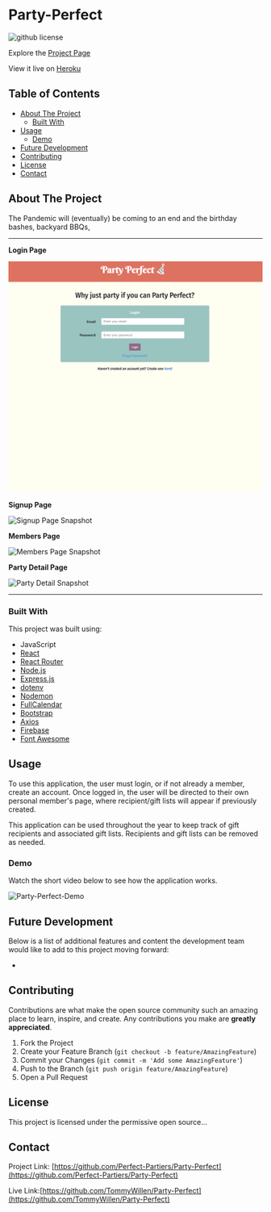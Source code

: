 # Party-Perfect

![github license]()

Explore the [Project Page](https://github.com/Perfect-Partiers/Party-Perfect)

View it live on [Heroku](https://party-perfect.herokuapp.com/)

## Table of Contents

- [About The Project](#about-the-project)
  - [Built With](#built-with)
- [Usage](#usage)
  - [Demo](#demo)
- [Future Development](#future-development)
- [Contributing](#contributing)
- [License](#license)
- [Contact](#contact)

## About The Project

The Pandemic will (eventually) be coming to an end and the birthday bashes, backyard BBQs,

<hr>

**Login Page**

![Login Page Snapshot](./client/public/assets/images/login.png)

**Signup Page**

![Signup Page Snapshot](./app/public/assets/images/signup.png)

**Members Page**

![Members Page Snapshot](./app/public/assets/images/members.png)

**Party Detail Page**

![Party Detail Snapshot](./app/public/assets/images/partydetail.png)

<hr>

### Built With

This project was built using:

- JavaScript
- [React](https://reactjs.org/)
- [React Router](https://reactrouter.com/)
- [Node.js](https://nodejs.org/api/fs.html)
- [Express.js](https://expressjs.com/)
- [dotenv](https://www.npmjs.com/package/dotenv)
- [Nodemon](https://www.npmjs.com/package/nodemon)
- [FullCalendar](https://fullcalendar.io/docs/view-api)
- [Bootstrap](https://getbootstrap.com/)
- [Axios](https://www.npmjs.com/package/axios)
- [Firebase](https://firebase.google.com/)
- [Font Awesome](https://fontawesome.com/)

## Usage

To use this application, the user must login, or if not already a member, create an account. Once logged in, the user will be directed to their own personal member's page, where recipient/gift lists will appear if previously created.

This application can be used throughout the year to keep track of gift recipients and associated gift lists. Recipients and gift lists can be removed as needed.

### Demo

Watch the short video below to see how the application works.

![Party-Perfect-Demo](./client/public/assets/demo.gif)

## Future Development

Below is a list of additional features and content the development team would like to add to this project moving forward:

-

## Contributing

Contributions are what make the open source community such an amazing place to learn, inspire, and create. Any contributions you make are **greatly appreciated**.

1. Fork the Project
2. Create your Feature Branch (`git checkout -b feature/AmazingFeature`)
3. Commit your Changes (`git commit -m 'Add some AmazingFeature'`)
4. Push to the Branch (`git push origin feature/AmazingFeature`)
5. Open a Pull Request

## License

This project is licensed under the permissive open source...

## Contact

Project Link: [https://github.com/Perfect-Partiers/Party-Perfect](https://github.com/Perfect-Partiers/Party-Perfect)

Live Link:[https://github.com/TommyWillen/Party-Perfect](https://github.com/TommyWillen/Party-Perfect)
